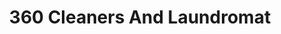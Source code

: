 ---
title: "360 Cleaners And Laundromat"
url: /mechanicsville/360-cleaners-and-laundromat/
shop: laundry
---